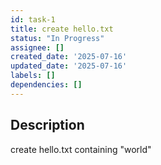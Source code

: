 ```yaml
---
id: task-1
title: create hello.txt
status: "In Progress"
assignee: []
created_date: '2025-07-16'
updated_date: '2025-07-16'
labels: []
dependencies: []
---
```


## Description

create hello.txt containing "world"
